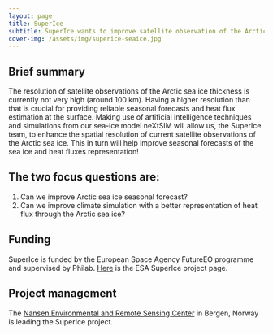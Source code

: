 ```yaml
---
layout: page
title: SuperIce
subtitle: SuperIce wants to improve satellite observation of the Arctic sea ice thickness through artificial intelligence! 
cover-img: /assets/img/superice-seaice.jpg
---
```



## Brief summary
The resolution of satellite observations of the Arctic sea ice thickness is currently not very high (around 100 km). 
Having a higher resolution than that is crucial for providing reliable seasonal forecasts and heat flux estimation at the surface. 
Making use of artificial intelligence techniques and simulations from our sea-ice model neXtSIM will allow us, the SuperIce team, to enhance the spatial resolution of current satellite observations of the Arctic sea ice. 
This in turn will help improve seasonal forecasts of the sea ice and heat fluxes representation!


## The two focus questions are: 
1. Can we improve Arctic sea ice seasonal forecast?
2. Can we improve climate simulation with a better representation of heat flux through the Arctic sea ice?


## Funding
SuperIce is funded by the European Space Agency FutureEO programme and supervised by Philab. 
[Here](https://eo4society.esa.int/projects/superice/) is the ESA SuperIce project page.


## Project management
The [Nansen Environmental and Remote Sensing Center](https://nersc.no/) in Bergen, Norway is leading the SuperIce project. 
